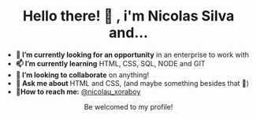 <h1 align="center"><strong>Hello there! 👋 </strong>, i'm Nicolas Silva and... </h1>

<ul>
 <li> <strong class="text">🌱 I’m currently looking for an opportunity</strong> in an enterprise to work with</li>
 <li> <strong class="text">📫 I’m currently learning</strong> HTML, CSS, SQL, NODE and GIT</li>
 <li> <strong class="text">🔭 I’m looking to collaborate</strong> on anything!</li>  
 <li> <strong class="text">💬 Ask me about </strong>HTML and CSS, (and maybe something besides that 🤭)</li>
 <li> <strong class="text">👯How to reach me:</strong> <a target="__blank" href="https://twitter.com/Nicolau_xoraboy">@nicolau_xoraboy</a></li>
</ul>

<p align="center">Be welcomed to my profile! </p>

